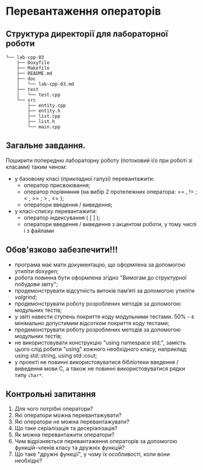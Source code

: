 # Перевантаження операторів
## Структура директорії для лабораторної роботи

```
└── lab-cpp-03
    ├── Doxyfile
    ├── Makefile
    ├── README.md
    ├── doc
    │   └── lab-cpp-03.md
    ├── test
    │   └── test.cpp
    └── src
        ├── entity.cpp
        ├── entity.h
        ├── list.cpp
        ├── list.h
        └── main.cpp
```

## Загальне завдання. 
Поширити попередню лабораторну роботу (потоковий i/o при роботі зі класами) таким чином:

- у базовому класі (прикладної галузі) перевантажити:
   - оператор присвоювання;
   - оператор порівняння (на вибір 2 протележних оператора: == , != ; < , >= ; > , <= );
   - оператори введення / виведення;
- у класі-списку перевантажити: 
   - оператор індексування ( [ ] );
   - оператори введення / виведення з акцентом роботи, у тому числі і з файлами

## Обов'язково забезпечити!!!

- програма має мати документацію, що оформлена за допомогою утиліти doxygen;
- робота повинна бути оформлена згідно "Вимогам до структурної побудови звіту";
- продемонструвати відсутність витоків пам’яті за допомогою утиліти *valgrind*;
- продемонструвати роботу розроблених методів за допомогою модульних тестів;
- у звіті навести ступень покриття коду модульними тестами. 50% - є мінімально допустимим відсотком покриття коду тестами;
- продемонструвати роботу розроблених методів за допомогою модульних тестів;
- не використовувати конструкцію "using namespace std;", замість цього слід робити "using" кожного необхідного класу, наприклад: using std::string,  using std::cout;
- у проекті не повинні використовуватися бібліотеки введення / виведення мови C, а також не повинні використовуватися рядки типу `char*`.

<!-- TODO: precise tests -->

## Контрольні запитання

1. Для чого потрібні оператори?
2. Які оператори можна перевантажувати?
3. Які оператори не можна перевантажувати?
4. Що таке серіалізація та десеріалізація?
5. Як можна перевантажити оператори?
6. Чим відрізняється перевантаження операторів за допомогою функцій-членів класу та дружніх функцій?
7. Що таке "дружні функції", у чому їх особливості, коли вони необхідні?

